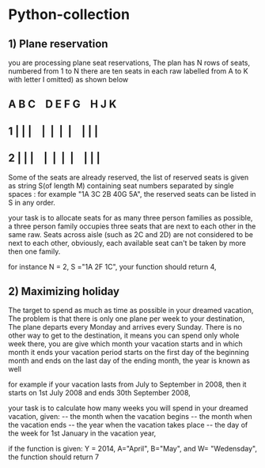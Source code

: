 # Python-collection

## 1) Plane reservation

you are processing plane seat reservations, The plan has N rows of seats, numbered from 1 to N
there are ten seats in each raw labelled from A to K with letter I omitted) as shown below


##      A&nbsp;B&nbsp;C&nbsp;&nbsp;&nbsp;&nbsp;D E F G&nbsp;&nbsp;&nbsp;&nbsp;H&nbsp;J&nbsp;K  
##   1  |&nbsp;|&nbsp;|&nbsp;&nbsp;&nbsp;&nbsp;| &nbsp;| &nbsp;|&nbsp; |&nbsp;&nbsp;&nbsp;&nbsp;|&nbsp;|&nbsp;|  
##   2  |&nbsp;|&nbsp;|&nbsp;&nbsp;&nbsp;&nbsp;| &nbsp;| &nbsp;|&nbsp; |&nbsp;&nbsp;&nbsp;&nbsp;|&nbsp;|&nbsp;| 
   
Some of the seats are already reserved, the list of reserved seats is given as string S(of length M) containing seat numbers 
separated by single spaces : for example "1A 3C 2B 40G 5A", the reserved seats can be listed in S in any order.

your task is to allocate seats for as many three person families as possible, a three person family occupies three seats that are next to each other in the same raw.
Seats across aisle (such as 2C and 2D) are not considered to be next to each other, obviously, each available seat can't be taken by more then one family.

for instance N = 2, S ="1A 2F 1C", your function should return 4, 


## 2) Maximizing holiday

The target to spend as much as time as possible in your dreamed vacation, 
The problem is that there is only one plane per week to your destination,
The plane departs every Monday and arrives every Sunday.
There is no other way to get to the destination, 
it means you can spend only whole week there, 
you are give which month your vacation starts and in which month it ends
your vacation period starts on the first day of the beginning month and ends on the last day of the ending month,
the year is known as well

for example if your vacation lasts from July to September in 2008, then it starts on 1st July 2008 and ends 30th September 2008, 

your task is to calculate how many weeks you will spend in your dreamed vacation, given:
   -- the month when the vacation begins
   -- the month when the vacation ends
   -- the year when the vacation takes place
   -- the day of the week for 1st January in the vacation year, 

if the function is given:
Y = 2014, A="April", B="May", and W= "Wedensday", the function should return 7


